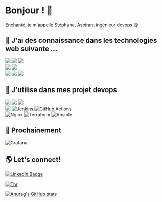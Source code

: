 # Bonjour !  👋

Enchanté, je m'appelle Stéphane, Aspirant ingénieur devops 😋

## 👾 J'ai des connaissance dans les technologies web suivante  ...
![](https://img.shields.io/badge/Express.js-404D59?style=for-the-badge)
![](https://img.shields.io/badge/JavaScript-323330?style=for-the-badge&logo=javascript&logoColor=F7DF1E) 
![](https://img.shields.io/badge/Node.js-43853D?style=for-the-badge&logo=node.js&logoColor=white)
</br>
![](https://img.shields.io/badge/PHP-777BB4?style=for-the-badge&logo=php&logoColor=white)
![](https://img.shields.io/badge/React-20232A?style=for-the-badge&logo=react&logoColor=61DAFB)
</br>
![](https://img.shields.io/badge/Flutter-02569B?style=for-the-badge&logo=flutter&logoColor=white)
![](https://img.shields.io/badge/MySQL-00000F?style=for-the-badge&logo=mysql&logoColor=white)
![](https://img.shields.io/badge/MongoDB-4EA94B?style=for-the-badge&logo=mongodb&logoColor=white)

## 🌱 J'utilise dans mes projet devops 

![](https://img.shields.io/badge/Docker-2CA5E0?style=for-the-badge&logo=docker&logoColor=white)
![](https://img.shields.io/badge/Linux-FCC624?style=for-the-badge&logo=linux&logoColor=black)
![](https://img.shields.io/badge/Postman-FF6C37?style=for-the-badge&logo=Postman&logoColor=white)
</br>
![](https://img.shields.io/badge/Amazon_AWS-FF9900?style=for-the-badge&logo=amazonaws&logoColor=wh)
![Jenkins](https://img.shields.io/badge/jenkins-%232C5263.svg?style=for-the-badge&logo=jenkins&logoColor=white)
![GitHub Actions](https://img.shields.io/badge/github%20actions-%232671E5.svg?style=for-the-badge&logo=githubactions&logoColor=white)
</br>
![Nginx](https://img.shields.io/badge/nginx-%23009639.svg?style=for-the-badge&logo=nginx&logoColor=white)
![Terraform](https://img.shields.io/badge/terraform-%235835CC.svg?style=for-the-badge&logo=terraform&logoColor=white)
![Ansible](https://img.shields.io/badge/ansible-%231A1918.svg?style=for-the-badge&logo=ansible&logoColor=white)

## 🔮 Prochainement 
![Grafana](https://img.shields.io/badge/grafana-%23F46800.svg?style=for-the-badge&logo=grafana&logoColor=white)

## 🌎 Let's connect! 
[![Linkedin Badge](https://img.shields.io/badge/-LinkedIn-blue?style=flat&logo=Linkedin&logoColor=ColorName&color=black&link=https://www.linkedin.com/in/st%C3%A9phane-duboze/)](https://www.linkedin.com/in/st%C3%A9phane-duboze/) 

[![Thr](https://user-images.githubusercontent.com/66829997/123549808-e09fb400-d76a-11eb-99c7-0df54b364045.png)](https://tryhackme.com/p/Thr)


[![Anurag's GitHub stats](https://github-readme-stats.vercel.app/api?username=Black-Thor&theme=radical)](https://github.com/anuraghazra/github-readme-stats)

